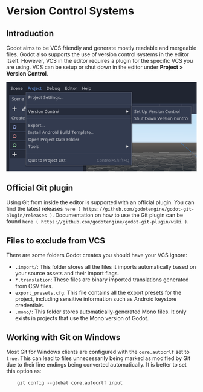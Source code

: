 

Version Control Systems
=======================

Introduction
------------

Godot aims to be VCS friendly and generate mostly readable and mergeable files.
Godot also supports the use of version control systems in the editor itself.
However, VCS in the editor requires a plugin for the specific VCS you are using.
VCS can be setup or shut down in the editor under **Project > Version Control**.

![](img/version_control_menu.png)

Official Git plugin
-------------------

Using Git from inside the editor is supported with an official plugin.
You can find the latest releases
`here ( https://github.com/godotengine/godot-git-plugin/releases )`. Documentation on how to use the Git
plugin can be found
`here ( https://github.com/godotengine/godot-git-plugin/wiki )`.

Files to exclude from VCS
-------------------------

There are some folders Godot creates you should have your VCS ignore:

- `.import/`: This folder stores all the files it imports automatically based on
  your source assets and their import flags.
- `*.translation`: These files are binary imported translations generated from CSV files.
- `export_presets.cfg`: This file contains all the export presets for the
  project, including sensitive information such as Android keystore credentials.
- `.mono/`: This folder stores automatically-generated Mono files. It only exists
  in projects that use the Mono version of Godot.

Working with Git on Windows
---------------------------

Most Git for Windows clients are configured with the `core.autocrlf` set to `true`.
This can lead to files unnecessarily being marked as modified by Git due to their line endings being converted automatically.
It is better to set this option as:

```
    git config --global core.autocrlf input
```
